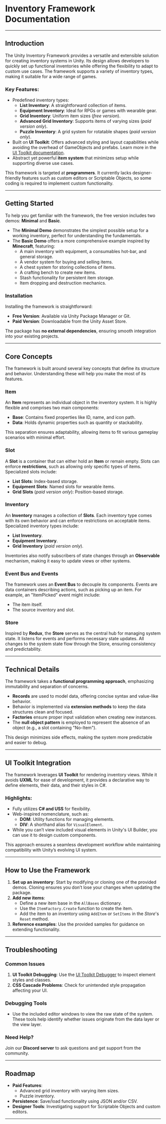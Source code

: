 
# **Inventory Framework Documentation**

---

## **Introduction**

The Unity Inventory Framework provides a versatile and extensible solution for creating inventory systems in Unity. Its design allows developers to quickly set up functional inventories while offering the flexibility to adapt to custom use cases. The framework supports a variety of inventory types, making it suitable for a wide range of games.

### **Key Features:**

- Predefined inventory types:
    - **List Inventory**: A straightforward collection of items.
    - **Equipment Inventory**: Ideal for RPGs or games with wearable gear.
    - **Grid Inventory**: Uniform item sizes (_free version_).
    - **Advanced Grid Inventory**: Supports items of varying sizes (_paid version only_).
    - **Puzzle Inventory**: A grid system for rotatable shapes (_paid version only_).
- Built on **UI Toolkit**: Offers advanced styling and layout capabilities while avoiding the overhead of GameObjects and prefabs. Learn more in the [UI Toolkit documentation](https://docs.unity3d.com/Manual/UIElements.html).
- Abstract yet powerful **item system** that minimizes setup while supporting diverse use cases.

This framework is targeted at **programmers**. It currently lacks designer-friendly features such as custom editors or Scriptable Objects, so some coding is required to implement custom functionality.

---

## **Getting Started**

To help you get familiar with the framework, the free version includes two demos: **Minimal** and **Basic**.

- The **Minimal Demo** demonstrates the simplest possible setup for a working inventory, perfect for understanding the fundamentals.
- The **Basic Demo** offers a more comprehensive example inspired by **Minecraft**, featuring:
    - A main inventory with equipment, a consumables hot-bar, and general storage.
    - A vendor system for buying and selling items.
    - A chest system for storing collections of items.
    - A crafting bench to create new items.
    - Stash functionality for persistent item storage.
    - Item dropping and destruction mechanics.

### **Installation**

Installing the framework is straightforward:

- **Free Version**: Available via Unity Package Manager or Git.
- **Paid Version**: Downloadable from the Unity Asset Store.

The package has **no external dependencies**, ensuring smooth integration into your existing projects.

---

## **Core Concepts**

The framework is built around several key concepts that define its structure and behavior. Understanding these will help you make the most of its features.

### **Item**

An **Item** represents an individual object in the inventory system. It is highly flexible and comprises two main components:

- **Base**: Contains fixed properties like ID, name, and icon path.
- **Data**: Holds dynamic properties such as quantity or stackability.

This separation ensures adaptability, allowing items to fit various gameplay scenarios with minimal effort.

### **Slot**

A **Slot** is a container that can either hold an **Item** or remain empty. Slots can enforce **restrictions**, such as allowing only specific types of items.  
Specialized slots include:

- **List Slots**: Index-based storage.
- **Equipment Slots**: Named slots for wearable items.
- **Grid Slots** (_paid version only_): Position-based storage.

### **Inventory**

An **Inventory** manages a collection of **Slots**. Each inventory type comes with its own behavior and can enforce restrictions on acceptable items. Specialized inventory types include:

- **List Inventory**.
- **Equipment Inventory**.
- **Grid Inventory** (_paid version only_).

Inventories also notify subscribers of state changes through an **Observable** mechanism, making it easy to update views or other systems.

### **Event Bus and Events**

The framework uses an **Event Bus** to decouple its components. Events are data containers describing actions, such as picking up an item. For example, an "ItemPicked" event might include:

- The item itself.
- The source inventory and slot.

### **Store**

Inspired by **Redux**, the **Store** serves as the central hub for managing system state. It listens for events and performs necessary state updates. All changes to the system state flow through the Store, ensuring consistency and predictability.

---

## **Technical Details**

The framework takes a **functional programming approach**, emphasizing immutability and separation of concerns.

- **Records** are used to model data, offering concise syntax and value-like behavior.
- Behavior is implemented via **extension methods** to keep the data structures clean and focused.
- **Factories** ensure proper input validation when creating new instances.
- The **null object pattern** is employed to represent the absence of an object (e.g., a slot containing "No-Item").

This design minimizes side effects, making the system more predictable and easier to debug.

---

## **UI Toolkit Integration**

The framework leverages **UI Toolkit** for rendering inventory views. While it avoids **UXML** for ease of development, it provides a declarative way to define elements, their data, and their styles in C#.

### **Highlights**:

- Fully utilizes **C# and USS** for flexibility.
- Web-inspired nomenclature, such as:
    - **DOM**: Utility functions for managing elements.
    - **DIV**: A shorthand alias for `VisualElement`.
- While you can’t view included visual elements in Unity's UI Builder, you can use it to design custom components.

This approach ensures a seamless development workflow while maintaining compatibility with Unity’s evolving UI system.

---

## **How to Use the Framework**

1. **Set up an inventory**: Start by modifying or cloning one of the provided demos. Cloning ensures you don’t lose your changes when updating the package.
2. **Add new items**:
    - Define a new item base in the `AllBases` dictionary.
    - Use the `ItemFactory.Create` function to create the item.
    - Add the item to an inventory using `AddItem` or `SetItems` in the _Store_'s `Reset` method.
3. **Reference examples**: Use the provided samples for guidance on extending functionality.

---

## **Troubleshooting**

### **Common Issues**

1. **UI Toolkit Debugging**: Use the [UI Toolkit Debugger](https://docs.unity3d.com/Manual/UIElementsDebugger.html) to inspect element styles and classes.
2. **CSS Cascade Problems**: Check for unintended style propagation affecting your UI.

### **Debugging Tools**

- Use the included editor windows to view the raw state of the system. These tools help identify whether issues originate from the data layer or the view layer.

### **Need Help?**

Join our **Discord server** to ask questions and get support from the community.

---

## **Roadmap**

- **Paid Features**:
    - Advanced grid inventory with varying item sizes.
    - Puzzle inventory.
- **Persistence**: Save/load functionality using JSON and/or CSV.
- **Designer Tools**: Investigating support for Scriptable Objects and custom editors.

---
